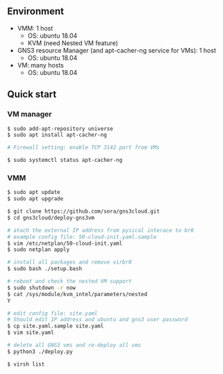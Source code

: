 ## Environment

* VMM: 1 host
  - OS: ubuntu 18.04
  - KVM (need Nested VM feature)
* GNS3 resource Manager (and apt-cacher-ng service for VMs): 1 host
  - OS: ubuntu 18.04
* VM: many hosts
  - OS: ubuntu 18.04

## Quick start

### VM manager

```bash
$ sudo add-apt-repository universe
$ sudo apt install apt-cacher-ng

# Firewall setting: enable TCP 3142 port from VMs

$ sudo systemctl status apt-cacher-ng
```

### VMM

```bash
$ sudo apt update
$ sudo apt upgrade

$ git clone https://github.com/sora/gns3cloud.git
$ cd gns3cloud/deploy-gns3vm

# atach the external IP address from pysical interace to br0
# example config file: 50-cloud-init.yaml.sample
$ vim /etc/netplan/50-cloud-init.yaml
$ sudo netplan apply

# install all packages and remove virbr0
$ sudo bash ./setup.bash

# reboot and check the nested VM support
$ sudo shutdown -r now
$ cat /sys/module/kvm_intel/parameters/nested
Y

# edit config file: site.yaml
# Should edit IP address and ubuntu and gns3 user password
$ cp site.yaml.sample site.yaml
$ vim site.yaml

# delete all GNS3 vms and re-deploy all vms
$ python3 ./deploy.py

$ virsh list
```

